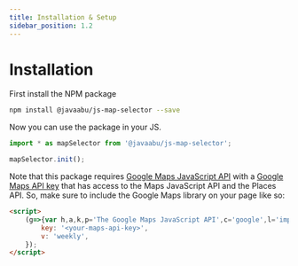 ```yaml
---
title: Installation & Setup
sidebar_position: 1.2
---
```


# Installation

First install the NPM package 

```bash
npm install @javaabu/js-map-selector --save
```

Now you can use the package in your JS.

```javascript
import * as mapSelector from '@javaabu/js-map-selector';

mapSelector.init();
```

Note that this package requires [Google Maps JavaScript API](https://developers.google.com/maps/documentation/javascript) with a [Google Maps API key](https://console.cloud.google.com/google/maps-apis/home) that has access to the Maps JavaScript API and the Places API. So, make sure to include the Google Maps library on your page like so:

```html
<script>
    (g=>{var h,a,k,p='The Google Maps JavaScript API',c='google',l='importLibrary',q='__ib__',m=document,b=window;b=b[c]||(b[c]={});var d=b.maps||(b.maps={}),r=new Set,e=new URLSearchParams,u=()=>h||(h=new Promise(async(f,n)=>{await (a=m.createElement('script'));e.set('libraries',[...r]+'');for(k in g)e.set(k.replace(/[A-Z]/g,t=>'_'+t[0].toLowerCase()),g[k]);e.set('callback',c+'.maps.'+q);a.src=`https://maps.${c}apis.com/maps/api/js?`+e;d[q]=f;a.onerror=()=>h=n(Error(p+' could not load.'));a.nonce=m.querySelector('script[nonce]')?.nonce||'';m.head.append(a)}));d[l]?console.warn(p+' only loads once. Ignoring:',g):d[l]=(f,...n)=>r.add(f)&&u().then(()=>d[l](f,...n))})({
        key: '<your-maps-api-key>',
        v: 'weekly',
    });
</script>
```